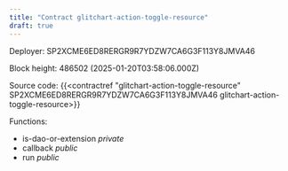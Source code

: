 ```yaml
---
title: "Contract glitchart-action-toggle-resource"
draft: true
---
```

Deployer: SP2XCME6ED8RERGR9R7YDZW7CA6G3F113Y8JMVA46


 



Block height: 486502 (2025-01-20T03:58:06.000Z)

Source code: {{<contractref "glitchart-action-toggle-resource" SP2XCME6ED8RERGR9R7YDZW7CA6G3F113Y8JMVA46 glitchart-action-toggle-resource>}}

Functions:

* is-dao-or-extension _private_
* callback _public_
* run _public_
